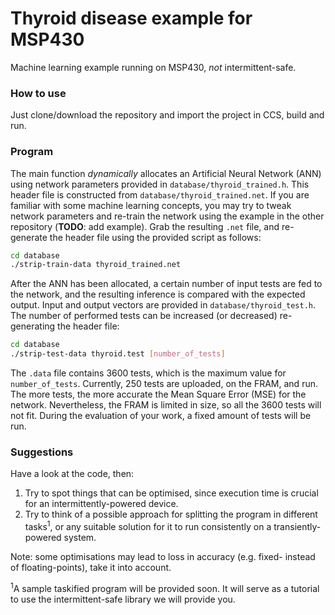 # Thyroid disease example for MSP430

Machine learning example running on MSP430, _not_ intermittent-safe.

### How to use

Just clone/download the repository and import the project in CCS, build and run.

### Program

The main function _dynamically_ allocates an Artificial Neural Network (ANN) using network parameters provided in `database/thyroid_trained.h`. This header file is constructed from `database/thyroid_trained.net`. If you are familiar with some machine learning concepts, you may try to tweak network parameters and re-train the network using the example in the other repository (__TODO__: add example). Grab the resulting `.net` file, and re-generate the header file using the provided script as follows:

```bash
cd database
./strip-train-data thyroid_trained.net
```

After the ANN has been allocated, a certain number of input tests are fed to the network, and the resulting inference is compared with the expected output. Input and output vectors are provided in `database/thyroid_test.h`. The number of performed tests can be increased (or decreased) re-generating the header file:

```bash
cd database
./strip-test-data thyroid.test [number_of_tests]
```

The `.data` file contains 3600 tests, which is the maximum value for `number_of_tests`. Currently, 250 tests are uploaded, on the FRAM, and run. The more tests, the more accurate the Mean Square Error (MSE) for the network. Nevertheless, the FRAM is limited in size, so all the 3600 tests will not fit. During the evaluation of your work, a fixed amount of tests will be run.

### Suggestions

Have a look at the code, then:

1. Try to spot things that can be optimised, since execution time is crucial for an intermittently-powered device.
2. Try to think of a possible approach for splitting the program in different tasks<sup>1</sup>, or any suitable solution for it to run consistently on a transiently-powered system.

Note: some optimisations may lead to loss in accuracy (e.g. fixed- instead of floating-points), take it into account.

<sup>1</sup>A sample taskified program will be provided soon. It will serve as a tutorial to use the intermittent-safe library we will provide you.
